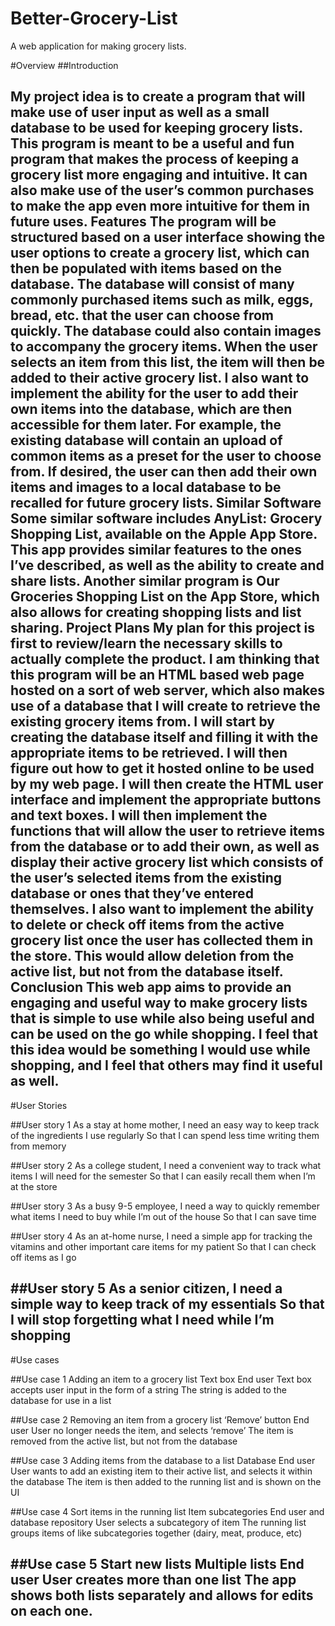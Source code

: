 # Better-Grocery-List
A web application for making grocery lists.

#Overview
##Introduction

My project idea is to create a program that will make use of user input as well as a small database to be used for keeping grocery lists. This program is meant to be a useful and fun program that makes the process of keeping a grocery list more engaging and intuitive. It can also make use of the user’s common purchases to make the app even more intuitive for them in future uses.
Features
	The program will be structured based on a user interface showing the user options to create a grocery list, which can then be populated with items based on the database. The database will consist of many commonly purchased items such as milk, eggs, bread, etc. that the user can choose from quickly. The database could also contain images to accompany the grocery items. When the user selects an item from this list, the item will then be added to their active grocery list.
	I also want to implement the ability for the user to add their own items into the database, which are then accessible for them later. For example, the existing database will contain an upload of common items as a preset for the user to choose from. If desired, the user can then add their own items and images to a local database to be recalled for future grocery lists.
	Similar Software
	Some similar software includes AnyList: Grocery Shopping List, available on the Apple App Store. This app provides similar features to the ones I’ve described, as well as the ability to create and share lists. Another similar program is Our Groceries Shopping List on the App Store, which also allows for creating shopping lists and list sharing.
	Project Plans
	My plan for this project is first to review/learn the necessary skills to actually complete the product. I am thinking that this program will be an HTML based web page hosted on a sort of web server, which also makes use of a database that I will create to retrieve the existing grocery items from.
	I will start by creating the database itself and filling it with the appropriate items to be retrieved. I will then figure out how to get it hosted online to be used by my web page. I will then create the HTML user interface and implement the appropriate buttons and text boxes. I will then implement the functions that will allow the user to retrieve items from the database or to add their own, as well as display their active grocery list which consists of the user’s selected items from the existing database or ones that they’ve entered themselves.
	I also want to implement the ability to delete or check off items from the active grocery list once the user has collected them in the store. This would allow deletion from the active list, but not from the database itself.
	Conclusion
This web app aims to provide an engaging and useful way to make grocery lists that is simple to use while also being useful and can be used on the go while shopping. I feel that this idea would be something I would use while shopping, and I feel that others may find it useful as well.
-------
#User Stories

##User story 1
As a stay at home mother,
I need an easy way to keep track of the ingredients I use regularly
So that I can spend less time writing them from memory

##User story 2
As a college student,
I need a convenient way to track what items I will need for the semester
So that I can easily recall them when I’m at the store

##User story 3
As a busy 9-5 employee,
I need a way to quickly remember what items I need to buy while I’m out of the house
So that I can save time

##User story 4
As an at-home nurse,
I need a simple app for tracking the vitamins and other important care items for my patient
So that I can check off items as I go

##User story 5
As a senior citizen,
I need a simple way to keep track of my essentials
So that I will stop forgetting what I need while I’m shopping
-------

#Use cases

##Use case 1
Adding an item to a grocery list
Text box
End user
Text box accepts user input in the form of a string
The string is added to the database for use in a list

##Use case 2
Removing an item from a grocery list
‘Remove’ button
End user
User no longer needs the item, and selects ‘remove’
The item is removed from the active list, but not from the database

##Use case 3
Adding items from the database to a list
Database
End user
User wants to add an existing item to their active list, and selects it within the database
The item is then added to the running list and is shown on the UI

##Use case 4
Sort items in the running list
Item subcategories
End user and database repository
User selects a subcategory of item
The running list groups items of like subcategories together (dairy, meat, produce, etc)

##Use case 5
Start new lists
Multiple lists
End user
User creates more than one list
The app shows both lists separately and allows for edits on each one.
-------

